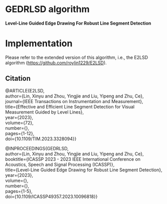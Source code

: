 # GEDRLSD algorithm
**Level-Line Guided Edge Drawing For Robust Line Segment Detection**  

# Implementation
Please refer to the extended version of this algorithm, i.e., the E2LSD algorithm (https://github.com/roylin1229/E2LSD).  

<!--# Video demo for visual localization with line segments detected by the GEDRLSD algorithm.

[![](https://github.com/roylin1229/GEDRLSD/blob/main/img.png)](https://drive.google.com/file/d/1RM8T4ijDpWBrQw2DCpYvGj34fKKpj5wb/view?usp=sharing)  

Google Drive (1080P): https://drive.google.com/file/d/1RM8T4ijDpWBrQw2DCpYvGj34fKKpj5wb/view?usp=sharing  -->

## Citation  

@ARTICLE{E2LSD,  
  author={Lin, Xinyu and Zhou, Yingjie and Liu, Yipeng and Zhu, Ce},  
  journal={IEEE Transactions on Instrumentation and Measurement},   
  title={Effective and Efficient Line Segment Detection for Visual Measurement Guided by Level Lines},   
  year={2023},  
  volume={72},  
  number={},  
  pages={1-12},  
  doi={10.1109/TIM.2023.3328094}}  
  
@INPROCEEDINGS{GEDRLSD,  
  author={Lin, Xinyu and Zhou, Yingjie and Liu, Yipeng and Zhu, Ce},  
  booktitle={ICASSP 2023 - 2023 IEEE International Conference on Acoustics, Speech and Signal Processing (ICASSP)},   
  title={Level-Line Guided Edge Drawing for Robust Line Segment Detection},   
  year={2023},  
  volume={},  
  number={},  
  pages={1-5},  
  doi={10.1109/ICASSP49357.2023.10096818}}  
